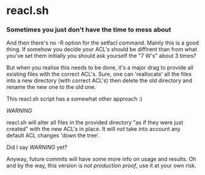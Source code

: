 # reacl.sh

### Sometimes you just don't have the time to mess about

And then there's no -R option for the setfacl command. Mainly this is a good thing.
If somehow you decide your ACL's should be diffirent than from what you've set them initially you should ask yourself the "7 W's" about 3 times?

But when you realise this needs to be done, it's a major drag to provide all existing files with the correct ACL's.
Sure, one can 'reallocate' all the files into a new directory (with correct ACL's) then delete the old directory and rename the new one to the old one.

This reacl.sh script has a somewhat other approach :)

*WARNING* 

reacl.sh will alter all files in the provided directory "as if they were just created" with the new ACL's in place.
It will *not* take into account any default ACL changes 'down the tree'.

Did I say *WARNING* yet?

Anyway, future commits will have some more info on usage and results. Oh and by the way,
this version is *not production proof*, use it at your own risk.



